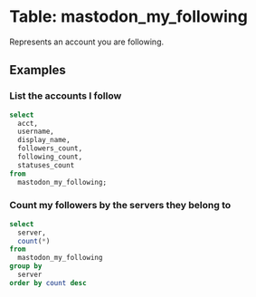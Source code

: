 # Table: mastodon_my_following

Represents an account you are following.

## Examples

### List the accounts I follow

```sql
select
  acct,
  username,
  display_name,
  followers_count,
  following_count,
  statuses_count
from
  mastodon_my_following;
```

### Count my followers by the servers they belong to

```sql
select 
  server, 
  count(*)
from 
  mastodon_my_following
group by
  server
order by count desc
```
